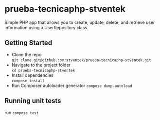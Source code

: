 # prueba-tecnicaphp-stventek

Simple PHP app that allows you to create, update, delete, and retrieve user information using a UserRepository class.

## Getting Started

- Clone the repo  
`git clone git@github.com:stventek/prueba-tecnicaphp-stventek.git`  
- Navigate to the project folder  
`cd prueba-tecnicaphp-stventek`  
- Install dependencies  
`compose install`
- Run Composer autoloader generator
`compose dump-autoload`


## Running unit tests

run `compose test`
